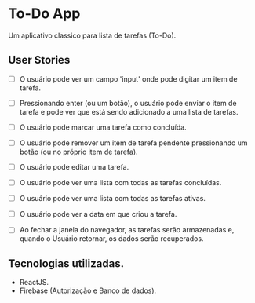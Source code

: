 # To-Do App

Um aplicativo classico para lista de tarefas (To-Do). 

## User Stories

-   [ ] O usuário pode ver um campo 'input' onde pode digitar um item de tarefa.
-   [ ] Pressionando enter (ou um botão), o usuário pode enviar o item de tarefa e pode ver que está sendo adicionado a uma lista de tarefas.
-   [ ] O usuário pode marcar uma tarefa como concluída.
-   [ ] O usuário pode remover um item de tarefa pendente pressionando um botão (ou no próprio item de tarefa).

-   [ ] O usuário pode editar uma tarefa.
-   [ ] O usuário pode ver uma lista com todas as tarefas concluídas.
-   [ ] O usuário pode ver uma lista com todas as tarefas ativas.
-   [ ] O usuário pode ver a data em que criou a tarefa.
-   [ ] Ao fechar a janela do navegador, as tarefas serão armazenadas e, quando o Usuário retornar, os dados serão recuperados.


## Tecnologias utilizadas.

-   ReactJS.
-   Firebase (Autorização e Banco de dados).
